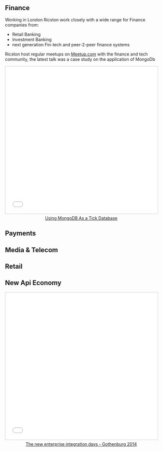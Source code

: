 
## Finance

Working in London Ricston work closely with a wide range for Finance companies from:
* Retail Banking
* Investment Banking
* next generation Fin-tech and peer-2-peer finance systems

Ricston host regular meetups on [Meetup.com](www.meetup.com/Financial-Engineers-Quants-London) with the finance and tech community, the latest talk was a case study on the application of MongoDb

<center>
<iframe src="//www.slideshare.net/slideshow/embed_code/key/r7g0fbH2CPoFpn"  width="595" height="485" frameborder="0" marginwidth="0" marginheight="0" scrolling="no" style="border:1px solid #CCC; border-width:1px; margin-bottom:5px; max-width: 100%;" allowfullscreen> </iframe> <div style="margin-bottom:5px">  <a href="//www.slideshare.net/mongodb/using-mongodb-asatickdatabaseaug2013" title="Using MongoDB As a Tick Database" target="_blank">Using MongoDB As a Tick Database</a>  </div>
</center>


## Payments

## Media & Telecom

## Retail

## New Api Economy

<center>
<iframe src="//www.slideshare.net/slideshow/embed_code/key/Fl2kLw4ORDPnmJ" width="595" height="485" frameborder="0" marginwidth="0" marginheight="0" scrolling="no" style="border:1px solid #CCC; border-width:1px; margin-bottom:5px; max-width: 100%;" allowfullscreen> </iframe> <div style="margin-bottom:5px"> <a href="//www.slideshare.net/newgeekorder/the-new-enterprise-integration-days-gothenburg-2014-30528871" title="The new enterprise integration days - Gothenburg 2014" target="_blank">The new enterprise integration days - Gothenburg 2014</a> </div>
</center>